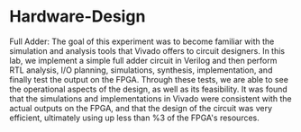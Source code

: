 # Hardware-Design

Full Adder: The goal of this experiment was to become familiar with the simulation and analysis tools that Vivado offers to circuit designers.  In this lab, we implement a simple full adder circuit in Verilog and then perform RTL analysis, I/O planning, simulations, synthesis, implementation, and finally test the output on the FPGA.  Through these tests, we are able to see the operational aspects of the design, as well as its feasibility.  It was found that the simulations and implementations in Vivado were consistent with the actual outputs on the FPGA, and that the design of the circuit was very efficient, ultimately using up less than %3 of the FPGA's resources.
